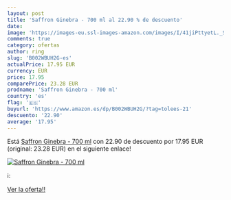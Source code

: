 ```yaml
---
layout: post
title: 'Saffron Ginebra - 700 ml al 22.90 % de descuento'
date: 
image: 'https://images-eu.ssl-images-amazon.com/images/I/41jiPttyetL._SL200_.jpg'
comments: true
category: ofertas
author: ring
slug: 'B002WBUH2G-es'
actualPrice: 17.95 EUR
currency: EUR
price: 17.95
comparePrice: 23.28 EUR
prodname: 'Saffron Ginebra - 700 ml'
country: 'es'
flag: '🇪🇸'
buyurl: 'https://www.amazon.es/dp/B002WBUH2G/?tag=tolees-21'
descuento: '22.90'
average: '17.95'
---
```


Está [Saffron Ginebra - 700 ml](https://www.amazon.es/dp/B002WBUH2G/?tag=tolees-21) con 22.90 de descuento por 17.95 EUR (original: 23.28 EUR) en el siguiente enlace!

[![Saffron Ginebra - 700 ml](https://images-eu.ssl-images-amazon.com/images/I/41jiPttyetL._SL200_.jpg)](https://www.amazon.es/dp/B002WBUH2G/?tag=tolees-21)

ℹ️:


[Ver la oferta!!](https://www.amazon.es/dp/B002WBUH2G/?tag=tolees-21)
